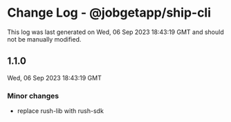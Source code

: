 # Change Log - @jobgetapp/ship-cli

This log was last generated on Wed, 06 Sep 2023 18:43:19 GMT and should not be manually modified.

## 1.1.0
Wed, 06 Sep 2023 18:43:19 GMT

### Minor changes

- replace rush-lib with rush-sdk

